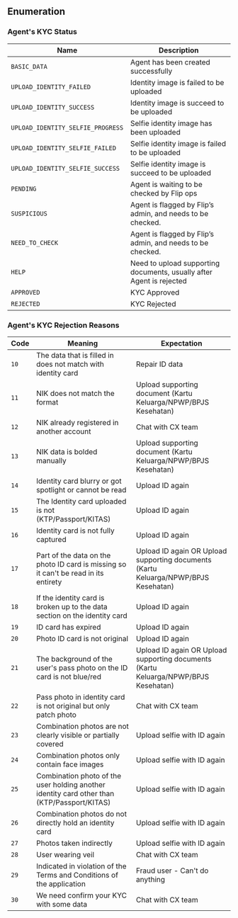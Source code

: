 <div></div>

## Enumeration

### Agent's KYC Status

| Name                              | Description                                                          |
| --------------------------------- | -------------------------------------------------------------------- |
| `BASIC_DATA`                      | Agent has been created successfully                                  |
| `UPLOAD_IDENTITY_FAILED`          | Identity image is failed to be uploaded                              |
| `UPLOAD_IDENTITY_SUCCESS`         | Identity image is succeed to be uploaded                             |
| `UPLOAD_IDENTITY_SELFIE_PROGRESS` | Selfie identity image has been uploaded                              |
| `UPLOAD_IDENTITY_SELFIE_FAILED`   | Selfie identity image is failed to be uploaded                       |
| `UPLOAD_IDENTITY_SELFIE_SUCCESS`  | Selfie identity image is succeed to be uploaded                      |
| `PENDING`                         | Agent is waiting to be checked by Flip ops                           |
| `SUSPICIOUS`                      | Agent is flagged by Flip’s admin, and needs to be checked.           |
| `NEED_TO_CHECK`                   | Agent is flagged by Flip’s admin, and needs to be checked.           |
| `HELP`                            | Need to upload supporting documents, usually after Agent is rejected |
| `APPROVED`                        | KYC Approved                                                         |
| `REJECTED`                        | KYC Rejected                                                         |

### Agent's KYC Rejection Reasons

| Code | Meaning                                                                                     | Expectation                                                                         |
| ---- | ------------------------------------------------------------------------------------------- | ----------------------------------------------------------------------------------- |
| `10` | The data that is filled in does not match with identity card                                | Repair ID data                                                                      |
| `11` | NIK does not match the format                                                               | Upload supporting document (Kartu Keluarga/NPWP/BPJS Kesehatan)                     |
| `12` | NIK already registered in another account                                                   | Chat with CX team                                                                   |
| `13` | NIK data is bolded manually                                                                 | Upload supporting document (Kartu Keluarga/NPWP/BPJS Kesehatan)                     |
| `14` | Identity card blurry or got spotlight or cannot be read                                     | Upload ID again                                                                     |
| `15` | The Identity card uploaded is not (KTP/Passport/KITAS)                                      | Upload ID again                                                                     |
| `16` | Identity card is not fully captured                                                         | Upload ID again                                                                     |
| `17` | Part of the data on the photo ID card is missing so it can't be read in its entirety        | Upload ID again OR Upload supporting documents (Kartu Keluarga/NPWP/BPJS Kesehatan) |
| `18` | If the identity card is broken up to the data section on the identity card                  | Upload ID again                                                                     |
| `19` | ID card has expired                                                                         | Upload ID again                                                                     |
| `20` | Photo ID card is not original                                                               | Upload ID again                                                                     |
| `21` | The background of the user's pass photo on the ID card is not blue/red                      | Upload ID again OR Upload supporting documents (Kartu Keluarga/NPWP/BPJS Kesehatan) |
| `22` | Pass photo in identity card is not original but only patch photo                            | Chat with CX team                                                                   |
| `23` | Combination photos are not clearly visible or partially covered                             | Upload selfie with ID again                                                         |
| `24` | Combination photos only contain face images                                                 | Upload selfie with ID again                                                         |
| `25` | Combination photo of the user holding another identity card other than (KTP/Passport/KITAS) | Upload selfie with ID again                                                         |
| `26` | Combination photos do not directly hold an identity card                                    | Upload selfie with ID again                                                         |
| `27` | Photos taken indirectly                                                                     | Upload selfie with ID again                                                         |
| `28` | User wearing veil                                                                           | Chat with CX team                                                                   |
| `29` | Indicated in violation of the Terms and Conditions of the application                       | Fraud user - Can't do anything                                                      |
| `30` | We need confirm your KYC with some data                                                     | Chat with CX team                                                                   |
